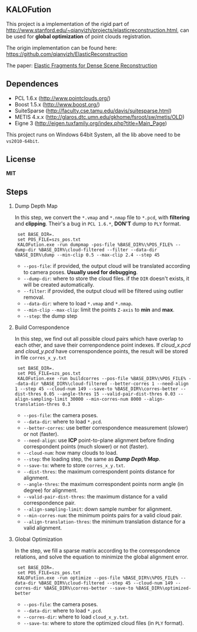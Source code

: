 KALOFution
-------------

This project is a implementation of the rigid part of <http://www.stanford.edu/~qianyizh/projects/elasticreconstruction.html>,
can be used for **global optimization** of point clouds registration.

The origin implementation can be found here: <https://github.com/qianyizh/ElasticReconstruction>

The paper: [Elastic Fragments for Dense Scene Reconstruction](http://stanford.edu/~sdmiller/octo/files/iccv2013.pdf)

## Dependences
- PCL 1.6.x (<http://www.pointclouds.org/>)
- Boost 1.5.x (<http://www.boost.org/>)
- SuiteSparse (<http://faculty.cse.tamu.edu/davis/suitesparse.html>)
- METIS 4.x.x (<http://glaros.dtc.umn.edu/gkhome/fsroot/sw/metis/OLD>)
- Eigne 3 (<http://eigen.tuxfamily.org/index.php?title=Main_Page>)

This project runs on Windows 64bit System, all the lib above need to be `vs2010-64bit`.

## License
**MIT**

## Steps

1. Dump Depth Map

    In this step, we convert the `*.vmap` and `*.nmap` file to `*.pcd`, with **filtering** and **clipping**. Their's a bug in `PCL 1.6.*`, **DON'T** dump to `PLY` format.


        set BASE_DIR=.
        set POS_FILE=szs_pos.txt
        KALOFution.exe -run dumpmap -pos-file %BASE_DIR%\%POS_FILE% --dump-dir %BASE_DIR%\cloud-filtered --filter --data-dir %BASE_DIR%\dump --min-clip 0.5 --max-clip 2.4 --step 45

    * `--pos-file`: if provided, the output cloud will be translated according to camera poses. **Usually used for debugging**.
    * `--dump-dir`: where to store the cloud files. if the `DIR` doesn't exists, it will be created automatically.
    * `--filter`: if provided, the output cloud will be filtered using outlier removal.
    * `--data-dir`: where to load `*.vmap` and `*.nmap`.
    * `--min-clip` `--max-clip`: limit the points `Z-axis` to **min** and **max**.
    * `--step`:  the dump step


2. Build Correspondence

    In this step, we find out all possible cloud pairs which have overlap to each other, and save their correnpondence point indexes. If *cloud_x.pcd* and *cloud_y.pcd* have correnspondence points, the result will be stored in file `corres_x_y.txt`

        set BASE_DIR=.
        set POS_FILE=szs_pos.txt
        KALOFution.exe -run buildcorres --pos-file %BASE_DIR%\%POS_FILE% --data-dir %BASE_DIR%\cloud-filtered --better-corres 1 --need-align 1 --step 45 --cloud-num 149 --save-to %BASE_DIR%\corres-better --dist-thres 0.05 --angle-thres 15 --valid-pair-dist-thres 0.03 --align-sampling-limit 30000 --min-corres-num 8000 --align-translation-thres 0.3

    * `--pos-file`: the camera poses.
    * `--data-dir`: where to load `*.pcd`.
    * `--better-corres`: use better correspondence measurement (slower) or not (faster).
    * `--need-align`: use **ICP** point-to-plane alignment before finding correspondent points (much slower) or not (faster).
    * `--cloud-num`: how many clouds to load.
    * `--step`: the loading step, the same as ***Dump Depth Map***.
    * `--save-to`: where to store `corres_x_y.txt`.
    * `--dist-thres`: the maximum correspondent points distance for alignment.
    * `--angle-thres`: the maximum correspondent points norm angle (in degree) for alignment.
    * `--valid-pair-dist-thres`: the maximum distance for a valid  correspondence pair.
    * `--align-sampling-limit`: down sample number for alignment.
    * `--min-corres-num`: the minimum points pairs for a valid cloud pair.
    * `--align-translation-thres`: the minimum translation distance for a valid alignment.

3. Global Optimization

    In the step, we fill a sparse matrix according to the conrespondence relations, and solve the equation to minimize the global alignment error.

        set BASE_DIR=.
        set POS_FILE=szs_pos.txt
        KALOFution.exe -run optimize --pos-file %BASE_DIR%\%POS_FILE% --data-dir %BASE_DIR%\cloud-filtered --step 45 --cloud-num 149 --corres-dir %BASE_DIR%\corres-better --save-to %BASE_DIR%\optimized-better

    * `--pos-file`: the camera poses.
    * `--data-dir`: where to load `*.pcd`.
    * `--corres-dir`: where to load `cloud_x_y.txt`.
    * `--save-to`: where to store the optimized cloud files (in `PLY` format).

